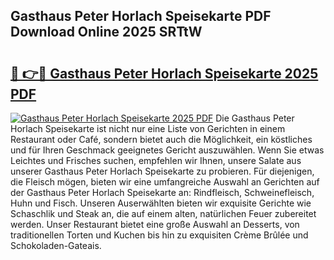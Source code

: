 ## Gasthaus Peter Horlach Speisekarte PDF Download Online 2025 SRTtW

# <h2><a href="http://gccdrq2.nevu.top/?p=Gasthaus+Peter+Horlach+Speisekarte">🔗 👉🔴 Gasthaus Peter Horlach Speisekarte 2025 PDF</a></h2>

[![Gasthaus Peter Horlach Speisekarte 2025 PDF](https://i.imgur.com/dBaPXMq.png)](http://gccdrq2.nevu.top/?p=Gasthaus+Peter+Horlach+Speisekarte)
Die Gasthaus Peter Horlach Speisekarte ist nicht nur eine Liste von Gerichten in einem Restaurant oder Café, sondern bietet auch die Möglichkeit, ein köstliches und für Ihren Geschmack geeignetes Gericht auszuwählen. Wenn Sie etwas Leichtes und Frisches suchen, empfehlen wir Ihnen, unsere Salate aus unserer Gasthaus Peter Horlach Speisekarte zu probieren. Für diejenigen, die Fleisch mögen, bieten wir eine umfangreiche Auswahl an Gerichten auf der Gasthaus Peter Horlach Speisekarte an: Rindfleisch, Schweinefleisch, Huhn und Fisch. Unseren Auserwählten bieten wir exquisite Gerichte wie Schaschlik und Steak an, die auf einem alten, natürlichen Feuer zubereitet werden. Unser Restaurant bietet eine große Auswahl an Desserts, von traditionellen Torten und Kuchen bis hin zu exquisiten Crème Brûlée und Schokoladen-Gateais.
